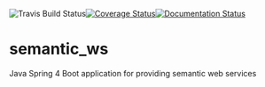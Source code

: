 ![Travis Build Status](https://travis-ci.org/sylvanmist/semantic-ws.svg?branch=master)[![Coverage Status](https://coveralls.io/repos/sylvanmist/semantic-ws/badge.svg)](https://coveralls.io/r/sylvanmist/semantic-ws)[![Documentation Status](https://readthedocs.org/projects/semantic-ws/badge/?version=latest)](https://readthedocs.org/projects/semantic-ws/?badge=latest)
# semantic_ws

Java Spring 4 Boot application for providing semantic web services 

